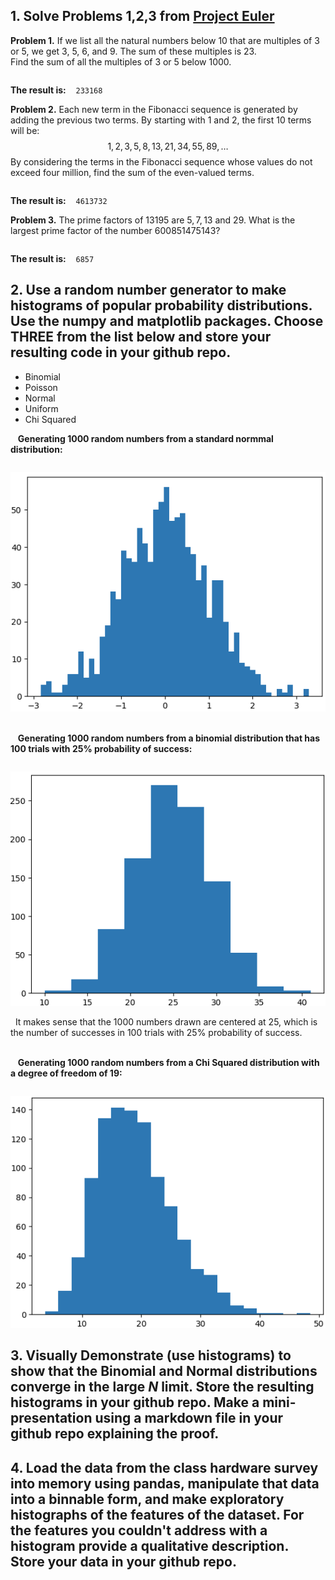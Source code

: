 ## 1. Solve Problems 1,2,3 from [Project Euler](https://projecteuler.net/archives)
**Problem 1.** If we list all the natural numbers below 10 that are multiples of 3 or 5, we get 3, 5, 6, and 9. The sum of these multiples is 23. <br>Find the sum of all the multiples of 3 or 5 below 1000.

```R

```
**The result is:** &nbsp;&nbsp; `233168`


**Problem 2.** Each new term in the Fibonacci sequence is generated by adding the previous two terms. By starting with $1$ and $2$, the first $10$ terms will be:
$$1, 2, 3, 5, 8, 13, 21, 34, 55, 89, \dots$$
By considering the terms in the Fibonacci sequence whose values do not exceed four million, find the sum of the even-valued terms.

```R

```
**The result is:** &nbsp;&nbsp; `4613732`


**Problem 3.** The prime factors of $13195$ are $5, 7, 13$ and $29$.
What is the largest prime factor of the number $600851475143$?

```R

```
**The result is:** &nbsp;&nbsp; `6857`

## 2. Use a random number generator to make histograms of popular probability distributions. Use the numpy and matplotlib packages. Choose THREE from the list below and store your resulting code in your github repo.
 * Binomial
 * Poisson
 * Normal
 * Uniform
 * Chi Squared

&nbsp;&nbsp; **Generating 1000 random numbers from a standard normmal distribution:**
```R

```
![Output](https://github.com/HaiL-DS/2024TechOrientation-Assignment/blob/main/Raw_Materials/Python-sampling_from_stdNormal.png)

&nbsp;  
&nbsp;&nbsp; **Generating 1000 random numbers from a binomial distribution that has 100 trials with 25% probability of success:**
```R

```
![Output](https://github.com/HaiL-DS/2024TechOrientation-Assignment/blob/main/Raw_Materials/Python-sampling_from_Binom.png)

&nbsp;&nbsp;It makes sense that the 1000 numbers drawn are centered at 25, which is the number of successes in 100 trials with 25% probability of success.  

&nbsp;  
&nbsp;&nbsp; **Generating 1000 random numbers from a Chi Squared distribution with a degree of freedom of 19:**
```R

```
![Output](https://github.com/HaiL-DS/2024TechOrientation-Assignment/blob/main/Raw_Materials/Python-sampling_from_Chi.png)




## 3. Visually Demonstrate (use histograms) to show that the Binomial and Normal distributions converge in the large *N* limit. Store the resulting histograms in your github repo. Make a mini-presentation using a markdown file in your github repo explaining the proof.




## 4. Load the data from the class hardware survey into memory using pandas, manipulate that data into a binnable form, and make exploratory histographs of the features of the dataset. For the features you couldn't address with a histogram provide a qualitative description.  Store your data in your github repo.

